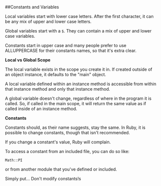 ##Constants and Variables

Local variables start with lower case letters. After the first character, it can be any mix of upper and lower case letters.

Global variables start with a ```$```. They can contain a mix of upper and lower case variables.

Constants start in upper case and many people prefer to use ALLUPPERCASE for their constants names, so that it's extra clear.

**Local vs Global Scope**

The local variable exists in the scope you create it in. If created outside of an object instance, it defaults to the "main" object.

A local variable defined within an instance method is accessible from within that instance method and only that instance method.

A global variable doesn't change, regardless of where in the program it is called. So, if called in the main scope, it will return the same value as if called inside of an instance method.

**Constants**

Constants should, as their name suggests, stay the same. In Ruby, it is possible to change constants, though that isn't recommended.

If you change a constant's value, Ruby will complain.

To access a constant from an included file, you can do so like:

```
Math::PI
```

or from another module that you've defined or included.

Simply put… Don't modify constants!s